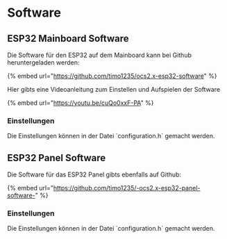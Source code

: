 # Software

## ESP32 Mainboard Software

Die Software für den ESP32 auf dem Mainboard kann bei Github heruntergeladen werden:

{% embed url="https://github.com/timo1235/ocs2.x-esp32-software" %}

Hier gibts eine Videoanleitung zum Einstellen und Aufspielen der Software

{% embed url="https://youtu.be/cuQo0xxF-PA" %}

### Einstellungen

Die Einstellungen können in der Datei \`configuration.h\` gemacht werden.

## ESP32 Panel Software

Die Software für das ESP32 Panel gibts ebenfalls auf Github:

{% embed url="https://github.com/timo1235/-ocs2.x-esp32-panel-software-" %}

### Einstellungen

Die Einstellungen können in der Datei \`configuration.h\` gemacht werden.
